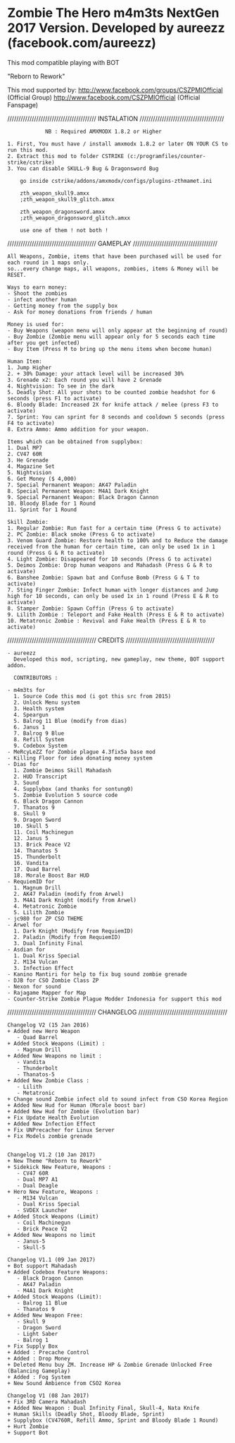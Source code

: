 # Zombie The Hero m4m3ts NextGen 2017 Version. Developed by aureezz (facebook.com/aureezz)

This mod compatible playing with BOT

"Reborn to Rework"

This mod supported by:
http://www.facebook.com/groups/CSZPMIOfficial (Official Group)
http://www.facebook.com/CSZPMIOfficial (Official Fanspage)

//////////////////////////////////////// INSTALATION //////////////////////////////////////
						
				NB : Required AMXMODX 1.8.2 or Higher

	1. First, You must have / install amxmodx 1.8.2 or later ON YOUR CS to run this mod.
	2. Extract this mod to folder CSTRIKE (c:/programfiles/counter-strike/cstrike)
	3. You can disable SKULL-9 Bug & Dragonsword Bug

		go inside cstrike/addons/amxmodx/configs/plugins-zthmamet.ini

		zth_weapon_skull9.amxx
		;zth_weapon_skull9_glitch.amxx

		zth_weapon_dragonsword.amxx
		;zth_weapon_dragonsword_glitch.amxx

		use one of them ! not both !

//////////////////////////////////////// GAMEPLAY //////////////////////////////////////
```
All Weapons, Zombie, items that have been purchased will be used for each round in 1 maps only.
so...every change maps, all weapons, zombies, items & Money will be RESET.

Ways to earn money:
- Shoot the zombies
- infect another human
- Getting money from the supply box
- Ask for money donations from friends / human

Money is used for:
- Buy Weapons (weapon menu will only appear at the beginning of round)
- Buy Zombie (Zombie menu will appear only for 5 seconds each time after you get infected)
- Buy Item (Press M to bring up the menu items when become human)

Human Item:
1. Jump Higher
2. + 30% Damage: your attack level will be increased 30%
3. Grenade x2: Each round you will have 2 Grenade
4. Nightvision: To see in the dark
5. Deadly Shot: All your shots to be counted zombie headshot for 6 seconds (press F1 to activate)
6. Bloody Blade: Increased 2X for knife attack / melee (press F3 to activate)
7. Sprint: You can sprint for 8 seconds and cooldown 5 seconds (press F4 to activate)
8. Extra Ammo: Ammo addition for your weapon.

Items which can be obtained from supplybox:
1. Dual MP7
2. CV47 60R
3. He Grenade
4. Magazine Set
5. Nightvision
6. Get Money ($ 4,000)
7. Special Permanent Weapon: AK47 Paladin
8. Special Permanent Weapon: M4A1 Dark Knight
9. Special Permanent Weapon: Black Dragon Cannon
10. Bloody Blade for 1 Round
11. Sprint for 1 Round

Skill Zombie:
1. Regular Zombie: Run fast for a certain time (Press G to activate)
2. PC Zombie: Black smoke (Press G to activate)
3. Venom Guard Zombie: Restore health to 100% and to Reduce the damage received from the human for certain time, can only be used 1x in 1 round (Press G & R to activate)
4. Light Zombie: Disappeared for 10 seconds (Press G to activate)
5. Deimos Zombie: Drop human weapons and Mahadash (Press G & R to activate)
6. Banshee Zombie: Spawn bat and Confuse Bomb (Press G & T to activate)
7. Sting Finger Zombie: Infect human with longer distances and Jump high for 10 seconds, can only be used 1x in 1 round (Press E & R to activate)
8. Stamper Zombie: Spawn Coffin (Press G to activate)
9. Lilith Zombie : Teleport and Fake Health (Press E & R to activate)
10. Metatronic Zombie : Revival and Fake Health (Press E & R to activate)
```
//////////////////////////////////////// CREDITS ////////////////////////////////////////
```
- aureezz
  Developed this mod, scripting, new gameplay, new theme, BOT support addon.
  
  CONTRIBUTORS :
  
- m4m3ts for 
  1. Source Code this mod (i got this src from 2015)
  2. Unlock Menu system
  3. Health system
  4. Speargun
  5. Balrog 11 Blue (modify from dias)
  6. Janus 1
  7. Balrog 9 Blue
  8. Refill System
  9. Codebox System
- MeRcyLeZZ for Zombie plague 4.3fix5a base mod
- Killing Floor for idea donating money system
- Dias for 
  1. Zombie Deimos Skill Mahadash
  2. HUD Transcript
  3. Sound 
  4. Supplybox (and thanks for sontung0)
  5. Zombie Evolution 5 source code
  6. Black Dragon Cannon
  7. Thanatos 9
  8. Skull 9
  9. Dragon Sword
  10. Skull 5
  11. Coil Machinegun
  12. Janus 5
  13. Brick Peace V2
  14. Thanatos 5
  15. Thunderbolt
  16. Vandita
  17. Quad Barrel
  18. Morale Boost Bar HUD
- RequiemID for
  1. Magnum Drill
  2. AK47 Paladin (modify from Arwel)
  3. M4A1 Dark Knight (modify from Arwel)
  4. Metatronic Zombie
  5. Lilith Zombie
- jc980 for ZP CSO THEME
- Arwel for
  1. Dark Knight (Modify from RequiemID)
  2. Paladin (Modify from RequiemID)
  3. Dual Infinity Final
- Asdian for
  1. Dual Kriss Special
  2. M134 Vulcan
  3. Infection Effect
- Kanino Mantiri for help to fix bug sound zombie grenade
- DJB for CSO Zombie Class ZP
- Nexon for sound
- Rajagame Mapper for Map
- Counter-Strike Zombie Plague Modder Indonesia for support this mod
```
//////////////////////////////////////// CHANGELOG ////////////////////////////////////////
```
Changelog V2 (15 Jan 2016)
+ Added new Hero Weapon
   - Quad Barrel
+ Added Stock Weapons (Limit) :
   - Magnum Drill
+ Added New Weapons no limit :
   - Vandita
   - Thunderbolt
   - Thanatos-5
+ Added New Zombie Class :
   - Lilith
   - Metatronic
+ Change sound Zombie infect old to sound infect from CSO Korea Region
+ Added New Hud for Human (Morale boost bar)
+ Added New Hud for Zombie (Evolution bar)
+ Fix Update Health Evolution
+ Added New Infection Effect
+ Fix UNPrecacher for Linux Server
+ Fix Models zombie grenade

   
Changelog V1.2 (10 Jan 2017)
+ New Theme "Reborn to Rework"
+ Sidekick New Feature, Weapons :
   - CV47 60R
   - Dual MP7 A1
   - Dual Deagle
+ Hero New Feature, Weapons :
   - M134 Vulcan
   - Dual Kriss Special
   - SVDEX Launcher
+ Added Stock Weapons (Limit)
   - Coil Machinegun
   - Brick Peace V2
+ Added New Weapons no limit
   - Janus-5
   - Skull-5

Changelog V1.1 (09 Jan 2017)
+ Bot support Mahadash
+ Added Codebox Feature Weapons:
   - Black Dragon Cannon
   - AK47 Paladin
   - M4A1 Dark Knight
+ Added Stock Weapons (Limit):
   - Balrog 11 Blue
   - Thanatos 9
+ Added New Weapon Free:
   - Skull 9
   - Dragon Sword
   - Light Saber
   - Balrog 1
+ Fix Supply Box
+ Added : Precache Control
+ Added : Drop Money
+ Deleted Menu buy ZM. Increase HP & Zombie Grenade Unlocked Free (Balancing Gameplay)
+ Added : Fog System
+ New Sound Ambience from CSO2 Korea

Changelog V1 (08 Jan 2017)
+ Fix 3RD Camera Mahadash
+ Added New Weapon : Dual Infinity Final, Skull-4, Nata Knife
+ Human Skills (Deadly Shot, Bloody Blade, Sprint)
+ Supplybox (CV4760R, Refill Ammo, Sprint and Bloody Blade 1 Round)
+ Hurt Zombie
+ Support Bot
```
